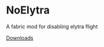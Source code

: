 # NoElytra
A fabric mod for disabling elytra flight

[Downloads](https://github.com/Trollinium/NoElytra/releases/)
